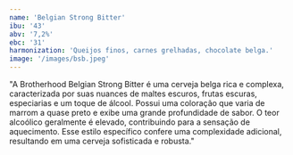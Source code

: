 ```yaml
---
name: 'Belgian Strong Bitter'
ibu: '43'
abv: '7,2%'
ebc: '31'
harmonization: 'Queijos finos, carnes grelhadas, chocolate belga.'
image: '/images/bsb.jpeg'
---
```

"A Brotherhood Belgian Strong Bitter é uma cerveja belga rica e complexa, caracterizada por suas nuances de maltes escuros, frutas escuras, especiarias e um toque de álcool. Possui uma coloração que varia de marrom a quase preto e exibe uma grande profundidade de sabor. O teor alcoólico geralmente é elevado, contribuindo para a sensação de aquecimento. Esse estilo específico confere uma complexidade adicional, resultando em uma cerveja sofisticada e robusta."